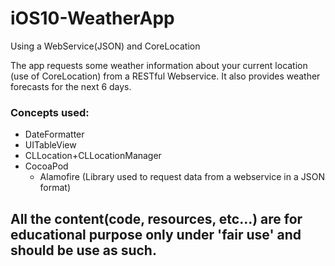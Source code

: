 # iOS10-WeatherApp
Using a WebService(JSON) and CoreLocation

The app requests some weather information about your current location (use of CoreLocation) from a RESTful Webservice.
It also provides weather forecasts for the next 6 days.

### Concepts used:
* DateFormatter
* UITableView
* CLLocation+CLLocationManager
* CocoaPod
  * Alamofire (Library used to request data from a webservice in a JSON format)

## All the content(code, resources, etc...) are for educational purpose only under 'fair use' and should be use as such.
